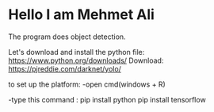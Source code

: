 # Hello I am Mehmet Ali
The program does object detection.

Let's download and install the python file: https://www.python.org/downloads/
Download: https://pjreddie.com/darknet/yolo/

to set up the platform:
-open cmd(windows + R)

-type this command : 
pip install python
pip install tensorflow


